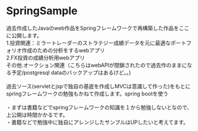 # SpringSample
過去作成したJavaのweb作品をSpringフレームワークで再構築した作品をここに公開します。<br>
1.投資関連：ミラートレーダーのストラテジー成績データを元に最適なポートフォリオ作成のための分析をするwebアプリ<br>
2.FX投資の成績分析用webアプリ<br>
その他.オークション関連（こちらはwebAPIが閉鎖されたので過去作のままになる予定/postgresql dataのバックアップはあるけど。。)<br>
<br>
過去ソース(servletとjspで独自の基底を作成しMVCは意識して作った)をもとにspringフレームワークの勉強もかねて作成します。spring bootを使う<br>
<br>
・まずは書籍などでspringフレームワークの知識を１から勉強しないとなので、上公開は時間かかるです。<br>
・書籍などで勉強中に独自にアレンジしたサンプルはUPしたいと考えてます。<br>
<br>
